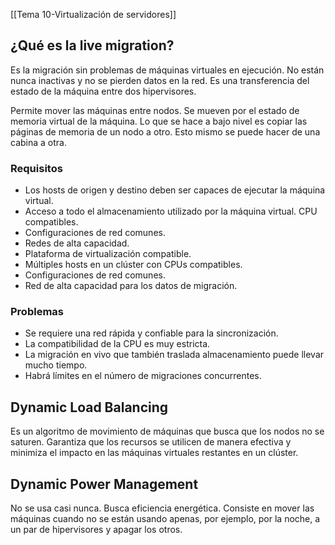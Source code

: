 [[Tema 10-Virtualización de servidores]]

## ¿Qué es la live migration?
Es la migración sin problemas de máquinas virtuales en ejecución. No están nunca inactivas y no se pierden datos en la red. Es una transferencia del estado de la máquina entre dos hipervisores.

Permite mover las máquinas entre nodos. Se mueven por el estado de memoria virtual de la máquina. Lo que se hace a bajo nivel es copiar las páginas de memoria de un nodo a otro. Esto mismo se puede hacer de una cabina a otra. 

### Requisitos
+ Los hosts de origen y destino deben ser capaces de ejecutar la máquina virtual. 
+ Acceso a todo el almacenamiento utilizado por la máquina virtual. CPU compatibles.
+ Configuraciones de red comunes. 
+ Redes de alta capacidad. 
+ Plataforma de virtualización compatible.
+ Múltiples hosts en un clúster con CPUs compatibles.
+ Configuraciones de red comunes. 
+ Red de alta capacidad para los datos de migración.

### Problemas
+ Se requiere una red rápida y confiable para la sincronización. 
+ La compatibilidad de la CPU es muy estricta.
+ La migración en vivo que también traslada almacenamiento puede llevar mucho tiempo. 
+ Habrá límites en el número de migraciones concurrentes.

## Dynamic Load Balancing
Es un algoritmo de movimiento de máquinas que busca que los nodos no se saturen. Garantiza que los recursos se utilicen de manera efectiva y minimiza el impacto en las máquinas virtuales restantes en un clúster.

## Dynamic Power Management
No se usa casi nunca. Busca eficiencia energética. Consiste en mover las máquinas cuando no se están usando apenas, por ejemplo, por la noche, a un par de hipervisores y apagar los otros.